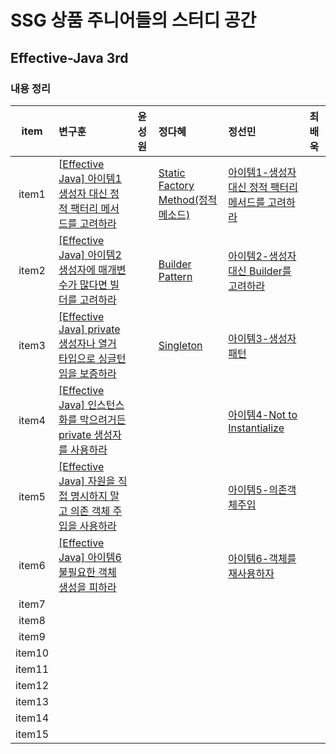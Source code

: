 # SSG 상품 주니어들의 스터디 공간

## Effective-Java 3rd

### 내용 정리

| item | 변구훈 | 윤성원 | 정다혜 | 정선민 | 최배욱 |
| :----: | :------ | :------ | :------ | :------ | :------ |
|   item1   | [[Effective Java\] 아이템1 생성자 대신 정적 팩터리 메서드를 고려하라](https://insight-bgh.tistory.com/367) |        | [Static Factory Method(정적 메소드)](https://github.com/dh00023/TIL/blob/master/Java/effective_java/2021-01-12-static-factory-methods.md)       |[아이템1-생성자 대신 정적 팩터리 메서드를 고려하라](https://mongsil1025.github.io/book/effective-java/item1/) |        |
|   item2   | [[Effective Java] 아이템2 생성자에 매개변수가 많다면 빌더를 고려하라](https://insight-bgh.tistory.com/370) |        |[Builder Pattern](https://github.com/dh00023/TIL/blob/master/Java/effective_java/2021-01-13-builder-pattern.md)|[아이템2-생성자 대신 Builder를 고려하라](https://mongsil1025.github.io/book/effective-java/item2/)        |        |)
|   item3   | [[Effective Java] private 생성자나 열거 타입으로 싱글턴임을 보증하라](https://insight-bgh.tistory.com/373)        |        | [Singleton](https://github.com/dh00023/TIL/blob/master/Java/effective_java/2021-01-14-singleton.md)|[아이템3-생성자 패턴](https://mongsil1025.github.io/book/effective-java/item3/)        |       |
|   item4   | [[Effective Java] 인스턴스화를 막으려거든 private 생성자를 사용하라](https://insight-bgh.tistory.com/374)        |        |         |[아이템4-Not to Instantialize](https://mongsil1025.github.io/book/effective-java/item4/)        |        |
|   item5   | [[Effective Java] 자원을 직접 명시하지 말고 의존 객체 주입을 사용하라](https://insight-bgh.tistory.com/374)        |        |         |[아이템5-의존객체주입](https://mongsil1025.github.io/book/effective-java/item5/)        |        |
|   item6   | [[Effective Java] 아이템6 불필요한 객체 생성을 피하라](https://insight-bgh.tistory.com/376)        |        |         |[아이템6-객체를 재사용하자](https://mongsil1025.github.io/book/effective-java/item6/)        |        |
|   item7   |         |        |         |        |        |
|   item8   |         |        |         |        |        |
|   item9   |         |        |         |        |        |
|   item10   |         |        |         |        |        |
|   item11   |         |        |         |        |        |
|   item12   |         |        |         |        |        |
|   item13   |         |        |         |        |        |
|   item14   |         |        |         |        |        |
|   item15   |         |        |         |        |        |